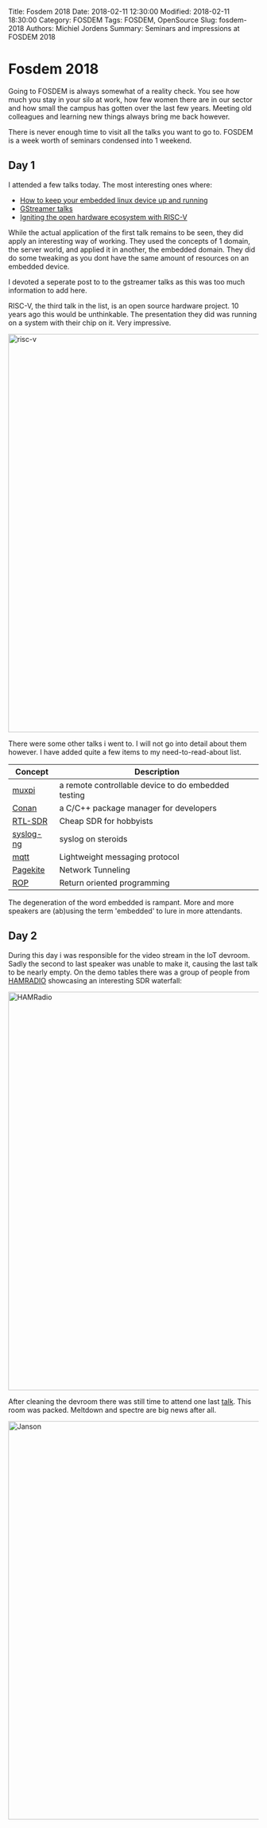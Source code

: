 Title: Fosdem 2018
Date: 2018-02-11 12:30:00
Modified: 2018-02-11 18:30:00
Category: FOSDEM 
Tags: FOSDEM, OpenSource
Slug: fosdem-2018
Authors: Michiel Jordens
Summary: Seminars and impressions at FOSDEM 2018

# Fosdem 2018
Going to FOSDEM is always somewhat of a reality check.
You see how much you stay in your silo at work, 
how few women there are in our sector and 
how small the campus has gotten over the last few years.
Meeting old colleagues and learning 
new things always bring me back however.

There is never enough time to visit all the talks 
you want to go to. FOSDEM is a week worth of 
seminars condensed into 1 weekend.

## Day 1
I attended a few talks today. The most interesting ones where:

- [How to keep your embedded linux device up and running](https://fosdem.org/2018/schedule/event/linux_up_and_running/)
- [GStreamer talks](fosdem-2018-gstreamer.html)
- [Igniting the open hardware ecosystem with RISC-V](https://fosdem.org/2018/schedule/event/riscv/)

While the actual application of the first talk remains to be seen,
they did apply an interesting way of working. They used the concepts
of 1 domain, the server world, and applied it in another, the embedded 
domain. They did do  some tweaking as you dont have the same amount
of resources on an embedded device.

I devoted a seperate post to to the gstreamer talks as this was too much
information to add here.

RISC-V, the third talk in the list, is an open source hardware project.
10 years ago this would be unthinkable. The presentation they did was running
on a system with their chip on it. Very impressive. 

<img src="img/risc-v.jpg" alt="risc-v" style="width: 800px;" />

There were some other talks i went to. I will not go into detail
about them however. I have added quite a few items to my need-to-read-about
list. 

| Concept | Description |
| -- | -- |
| [muxpi](https://git.tizen.org/cgit/tools/muxpi) | a remote controllable device to do embedded testing |
| [Conan](https://conan.io/) | a C/C++ package manager for developers |
| [RTL-SDR](https://www.rtl-sdr.com/) | Cheap SDR for hobbyists |
| [syslog-ng](https://syslog-ng.org/) | syslog on steroids |
| [mqtt](http://mqtt.org/) | Lightweight messaging protocol |
| [Pagekite](https://pagekite.net/) | Network Tunneling |
| [ROP](https://en.wikipedia.org/wiki/Return-oriented_programming) | Return oriented programming |


The degeneration of the word embedded is rampant. More and more speakers 
are (ab)using the term 'embedded' to lure in more attendants. 

## Day 2
During this day i was responsible for the video stream in the IoT devroom. 
Sadly the second to last speaker was unable to make it, causing the last talk
to be nearly empty. On the demo tables there was a group of people from 
[HAMRADIO](https://www.uba.be/) showcasing an interesting SDR waterfall:

<img src="img/hamradio.jpg" alt="HAMRadio" style="width: 800px;" />

After cleaning the devroom there was still time to attend
one last [talk](https://fosdem.org/2018/schedule/event/closing_keynote/). This
room was packed. Meltdown and spectre are big news after all.

<img src="img/janson.jpg" alt="Janson" style="width: 800px;" />
